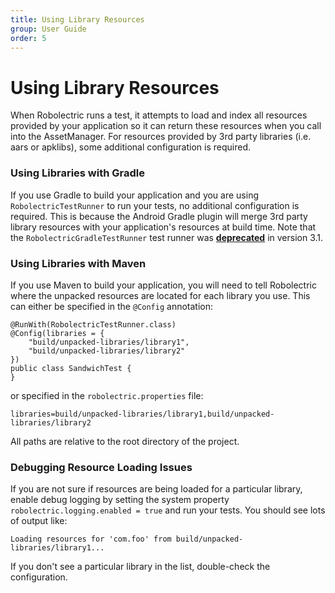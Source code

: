 ```yaml
---
title: Using Library Resources
group: User Guide
order: 5
---
```


# Using Library Resources

When Robolectric runs a test, it attempts to load and index all resources provided by your application so it can return these resources when you call into the AssetManager. For resources provided by 3rd party libraries (i.e. aars or apklibs), some additional configuration is required.

### Using Libraries with Gradle

If you use Gradle to build your application and you are using `RobolectricTestRunner` to run your tests, no additional configuration is required. This is because the Android Gradle plugin will merge 3rd party library resources with your application's resources at build time. Note that the `RobolectricGradleTestRunner` test runner was [**deprecated**](https://github.com/robolectric/robolectric/wiki/3.0-to-3.1-Upgrade-Guide) in version 3.1.

### Using Libraries with Maven

If you use Maven to build your application, you will need to tell Robolectric where the unpacked resources are located for each library you use. This can either be specified in the `@Config` annotation:

```
@RunWith(RobolectricTestRunner.class)
@Config(libraries = {
    "build/unpacked-libraries/library1",
    "build/unpacked-libraries/library2"
})
public class SandwichTest {
}
```

or specified in the `robolectric.properties` file:

```
libraries=build/unpacked-libraries/library1,build/unpacked-libraries/library2
```

All paths are relative to the root directory of the project.

### Debugging Resource Loading Issues

If you are not sure if resources are being loaded for a particular library, enable debug logging by setting the system property `robolectric.logging.enabled = true` and run your tests. You should see lots of output like:

```
Loading resources for 'com.foo' from build/unpacked-libraries/library1...
```

If you don't see a particular library in the list, double-check the configuration.